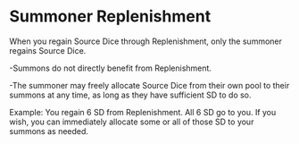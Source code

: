 # Summoner Replenishment

When you regain Source Dice through Replenishment, only the summoner regains Source Dice.

-Summons do not directly benefit from Replenishment.

-The summoner may freely allocate Source Dice from their own pool to their summons at any time, as long as they have sufficient SD to do so.

Example: You regain 6 SD from Replenishment. All 6 SD go to you. If you wish, you can immediately allocate some or all of those SD to your summons as needed.
